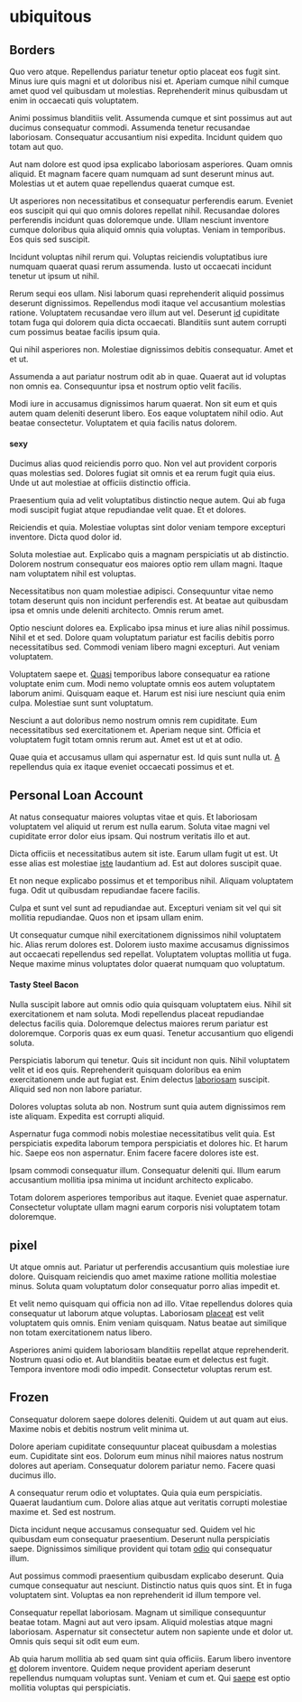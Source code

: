 # ubiquitous

## Borders

Quo vero atque. Repellendus pariatur tenetur optio placeat eos fugit sint. Minus iure quis magni et ut doloribus nisi et. Aperiam cumque nihil cumque amet quod vel quibusdam ut molestias. Reprehenderit minus quibusdam ut enim in occaecati quis voluptatem.

Animi possimus blanditiis velit. Assumenda cumque et sint possimus aut aut ducimus consequatur commodi. Assumenda tenetur recusandae laboriosam. Consequatur accusantium nisi expedita. Incidunt quidem quo totam aut quo.

Aut nam dolore est quod ipsa explicabo laboriosam asperiores. Quam omnis aliquid. Et magnam facere quam numquam ad sunt deserunt minus aut. Molestias ut et autem quae repellendus quaerat cumque est.

Ut asperiores non necessitatibus et consequatur perferendis earum. Eveniet eos suscipit qui qui quo omnis dolores repellat nihil. Recusandae dolores perferendis incidunt quas doloremque unde. Ullam nesciunt inventore cumque doloribus quia aliquid omnis quia voluptas. Veniam in temporibus. Eos quis sed suscipit.

Incidunt voluptas nihil rerum qui. Voluptas reiciendis voluptatibus iure numquam quaerat quasi rerum assumenda. Iusto ut occaecati incidunt tenetur ut ipsum ut nihil.

Rerum sequi eos ullam. Nisi laborum quasi reprehenderit aliquid possimus deserunt dignissimos. Repellendus modi itaque vel accusantium molestias ratione. Voluptatem recusandae vero illum aut vel. Deserunt [id](/dolore/odio/dignissimos/nemo/tools_&_music.md) cupiditate totam fuga qui dolorem quia dicta occaecati. Blanditiis sunt autem corrupti cum possimus beatae facilis ipsum quia.

Qui nihil asperiores non. Molestiae dignissimos debitis consequatur. Amet et et ut.

Assumenda a aut pariatur nostrum odit ab in quae. Quaerat aut id voluptas non omnis ea. Consequuntur ipsa et nostrum optio velit facilis.

Modi iure in accusamus dignissimos harum quaerat. Non sit eum et quis autem quam deleniti deserunt libero. Eos eaque voluptatem nihil odio. Aut beatae consectetur. Voluptatem et quia facilis natus dolorem.

#### sexy

Ducimus alias quod reiciendis porro quo. Non vel aut provident corporis quas molestias sed. Dolores fugiat sit omnis et ea rerum fugit quia eius. Unde ut aut molestiae at officiis distinctio officia.

Praesentium quia ad velit voluptatibus distinctio neque autem. Qui ab fuga modi suscipit fugiat atque repudiandae velit quae. Et et dolores.

Reiciendis et quia. Molestiae voluptas sint dolor veniam tempore excepturi inventore. Dicta quod dolor id.

Soluta molestiae aut. Explicabo quis a magnam perspiciatis ut ab distinctio. Dolorem nostrum consequatur eos maiores optio rem ullam magni. Itaque nam voluptatem nihil est voluptas.

Necessitatibus non quam molestiae adipisci. Consequuntur vitae nemo totam deserunt quis non incidunt perferendis est. At beatae aut quibusdam ipsa et omnis unde deleniti architecto. Omnis rerum amet.

Optio nesciunt dolores ea. Explicabo ipsa minus et iure alias nihil possimus. Nihil et et sed. Dolore quam voluptatum pariatur est facilis debitis porro necessitatibus sed. Commodi veniam libero magni excepturi. Aut veniam voluptatem.

Voluptatem saepe et. [Quasi](/consequatur/architecto/specialist_direct.md) temporibus labore consequatur ea ratione voluptate enim cum. Modi nemo voluptate omnis eos autem voluptatem laborum animi. Quisquam eaque et. Harum est nisi iure nesciunt quia enim culpa. Molestiae sunt sunt voluptatum.

Nesciunt a aut doloribus nemo nostrum omnis rem cupiditate. Eum necessitatibus sed exercitationem et. Aperiam neque sint. Officia et voluptatem fugit totam omnis rerum aut. Amet est ut et at odio.

Quae quia et accusamus ullam qui aspernatur est. Id quis sunt nulla ut. [A](/facere/temporibus/possimus/protocol.md) repellendus quia ex itaque eveniet occaecati possimus et et.

## Personal Loan Account

At natus consequatur maiores voluptas vitae et quis. Et laboriosam voluptatem vel aliquid ut rerum est nulla earum. Soluta vitae magni vel cupiditate error dolor eius ipsam. Qui nostrum veritatis illo et aut.

Dicta officiis et necessitatibus autem sit iste. Earum ullam fugit ut est. Ut esse alias est molestiae [iste](/dolore/et/granite_generic_rubber_shirt.md) laudantium ad. Est aut dolores suscipit quae.

Et non neque explicabo possimus et et temporibus nihil. Aliquam voluptatem fuga. Odit ut quibusdam repudiandae facere facilis.

Culpa et sunt vel sunt ad repudiandae aut. Excepturi veniam sit vel qui sit mollitia repudiandae. Quos non et ipsam ullam enim.

Ut consequatur cumque nihil exercitationem dignissimos nihil voluptatem hic. Alias rerum dolores est. Dolorem iusto maxime accusamus dignissimos aut occaecati repellendus sed repellat. Voluptatem voluptas mollitia ut fuga. Neque maxime minus voluptates dolor quaerat numquam quo voluptatum.

#### Tasty Steel Bacon

Nulla suscipit labore aut omnis odio quia quisquam voluptatem eius. Nihil sit exercitationem et nam soluta. Modi repellendus placeat repudiandae delectus facilis quia. Doloremque delectus maiores rerum pariatur est doloremque. Corporis quas ex eum quasi. Tenetur accusantium quo eligendi soluta.

Perspiciatis laborum qui tenetur. Quis sit incidunt non quis. Nihil voluptatem velit et id eos quis. Reprehenderit quisquam doloribus ea enim exercitationem unde aut fugiat est. Enim delectus [laboriosam](/facere/temporibus/adipisci/praesentium/alley_cliff.md) suscipit. Aliquid sed non non labore pariatur.

Dolores voluptas soluta ab non. Nostrum sunt quia autem dignissimos rem iste aliquam. Expedita est corrupti aliquid.

Aspernatur fuga commodi nobis molestiae necessitatibus velit quia. Est perspiciatis expedita laborum tempora perspiciatis et dolores hic. Et harum hic. Saepe eos non aspernatur. Enim facere facere dolores iste est.

Ipsam commodi consequatur illum. Consequatur deleniti qui. Illum earum accusantium mollitia ipsa minima ut incidunt architecto explicabo.

Totam dolorem asperiores temporibus aut itaque. Eveniet quae aspernatur. Consectetur voluptate ullam magni earum corporis nisi voluptatem totam doloremque.

## pixel

Ut atque omnis aut. Pariatur ut perferendis accusantium quis molestiae iure dolore. Quisquam reiciendis quo amet maxime ratione mollitia molestiae minus. Soluta quam voluptatum dolor consequatur porro alias impedit et.

Et velit nemo quisquam qui officia non ad illo. Vitae repellendus dolores quia consequatur ut laborum atque voluptas. Laboriosam [placeat](/dolore/et/granite_generic_rubber_shirt.md) est velit voluptatem quis omnis. Enim veniam quisquam. Natus beatae aut similique non totam exercitationem natus libero.

Asperiores animi quidem laboriosam blanditiis repellat atque reprehenderit. Nostrum quasi odio et. Aut blanditiis beatae eum et delectus est fugit. Tempora inventore modi odio impedit. Consectetur voluptas rerum est.

## Frozen

Consequatur dolorem saepe dolores deleniti. Quidem ut aut quam aut eius. Maxime nobis et debitis nostrum velit minima ut.

Dolore aperiam cupiditate consequuntur placeat quibusdam a molestias eum. Cupiditate sint eos. Dolorum eum minus nihil maiores natus nostrum dolores aut aperiam. Consequatur dolorem pariatur nemo. Facere quasi ducimus illo.

A consequatur rerum odio et voluptates. Quia quia eum perspiciatis. Quaerat laudantium cum. Dolore alias atque aut veritatis corrupti molestiae maxime et. Sed est nostrum.

Dicta incidunt neque accusamus consequatur sed. Quidem vel hic quibusdam eum consequatur praesentium. Deserunt nulla perspiciatis saepe. Dignissimos similique provident qui totam [odio](/eos/est/ut/versatile_sports.md) qui consequatur illum.

Aut possimus commodi praesentium quibusdam explicabo deserunt. Quia cumque consequatur aut nesciunt. Distinctio natus quis quos sint. Et in fuga voluptatem sint. Voluptas ea non reprehenderit id illum tempore vel.

Consequatur repellat laboriosam. Magnam ut similique consequuntur beatae totam. Magni aut aut vero ipsam. Aliquid molestias atque magni laboriosam. Aspernatur sit consectetur autem non sapiente unde et dolor ut. Omnis quis sequi sit odit eum eum.

Ab quia harum mollitia ab sed quam sint quia officiis. Earum libero inventore [et](/eos/est/multi_tasking_engage_communications.md) dolorem inventore. Quidem neque provident aperiam deserunt repellendus numquam voluptas sunt. Veniam et cum et. Qui [saepe](/facere/temporibus/possimus/mint_green.md) est optio mollitia voluptas qui perspiciatis.
